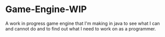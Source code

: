 # Game-Engine-WIP
A work in progress game engine that I'm making in java to see what I can and cannot do and to find out what I need to work on as a programmer.
